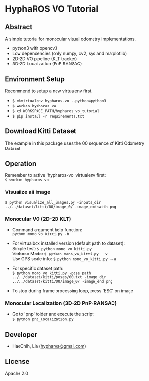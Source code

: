# HyphaROS VO Tutorial

## Abstract  
A simple tutorial for monocular visual odometry implementations.  
* python3 with opencv3  
* Low dependencies (only numpy, cv2, sys and matplotlib)  
* 2D-2D VO pipeline (KLT tracker)  
* 3D-2D Localization (PnP RANSAC)  

## Environment Setup  
Recommend to setup a new virtualenv first.  
* `$ mkvirtualenv hypharos-vo --python=python3`  
* `$ workon hypharos-vo`  
* `$ cd WORKSPACE_PATH/hypharos_vo_tutorial`  
* `$ pip install -r requirements.txt`  

## Download Kitti Dataset
The example in this package uses the 00 sequence of Kitti Odometry Dataset  

## Operation
Remember to active 'hypharos-vo' virtualenv first:  
`$ workon hypharos-vo`  

### Visualize all image
`$ python visualize_all_images.py -inputs_dir ../../dataset/kitti/00/image_0/ -image_endswith png`  

### Monocular VO (2D-2D KLT)
* Command argument help function:  
`python mono_vo_kitti.py -h`  

* For virtualbox installed version (default path to dataset):  
Simple test: `$ python mono_vo_kitti.py`  
Verbose Mode: `$ python mono_vo_kitti.py --v`  
Use GPS scale info: `$ python mono_vo_kitti.py --a`  

* For specific dataset path:  
`$ python mono_vo_kitti.py -pose_path ../../dataset/kitti/poses/00.txt -image_dir ../../dataset/kitti/00/image_0/ -image_end png`  

* To stop during frame processing loop, press 'ESC' on image  

### Monocular Localization (3D-2D PnP-RANSAC)  
* Go to 'pnp' folder and execute the script:  
`$ python pnp_localization.py`  

## Developer  
* HaoChih, Lin (hypharos@gmail.com)  

## License   
Apache 2.0  


